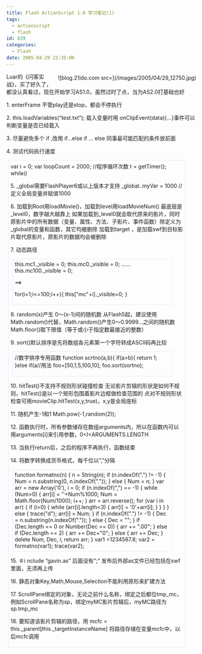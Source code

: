 ```yaml
---
title: Flash ActionScript 1.0 学习笔记(1)
tags:
  - actionscript
  - flash
id: 839
categories:
  - Flash
date: 2005-04-29 22:35:00
---
```


<DIV style="FLOAT: right; MARGIN: 5px">![blog.21ido.com src=](/images/2005/04/29_12750.jpg)</DIV>
Luar的《闪客实战》，买了好久了，都没认真看过，现在开始学习AS1.0，虽然过时了点，当为AS2.0打基础也好

1\. enterFrame 不管play还是stop，都会不停执行

2\. this.loadVariables(“test.txt”);
载入变量时用 onClipEvent(data){…}事件可以判断变量是否已经载入

3\. 尽量避免多个 if ,改用 if…else if … else
同事最可能匹配的条件放前面

4\. 测试代码执行速度

<DIV style="BORDER-RIGHT: #ccf 1px dotted; PADDING-RIGHT: 5px; BORDER-TOP: #ccf 1px dotted; PADDING-LEFT: 5px; PADDING-BOTTOM: 5px; MARGIN: 5px; BORDER-LEFT: #ccf 1px dotted; WIDTH: 90%; PADDING-TOP: 5px; BORDER-BOTTOM: #ccf 1px dotted">
var i = 0;
var loopCount = 2000; //程序循环次数
t = getTimer();
while(i<LOOPCOUNT){
 //代码
i++;
}
trace(getTimer()-t); //0.001 s为单位
</DIV>

5\. _global需要FlashPlayer6或以上版本才支持
_global..myVar = 1000 //定义全局变量并赋值1000

6\. 加载到Root用loadMovie()，加载到level用loadMovieNum()
最底层是_level0，数字越大越靠上
如果加载到_level0就会取代原来的影片，同时原影片中的所有数据（变量、属性、方法、子影片、事件函数）除定义为_global的变量和函数，其它均被删除
加载到target ，是加载swf到目标影片取代原影片，原影片的数据均会被删除

7\. 动态路径

<DIV style="BORDER-RIGHT: #ccf 1px dotted; PADDING-RIGHT: 5px; BORDER-TOP: #ccf 1px dotted; PADDING-LEFT: 5px; PADDING-BOTTOM: 5px; MARGIN: 5px; BORDER-LEFT: #ccf 1px dotted; WIDTH: 90%; PADDING-TOP: 5px; BORDER-BOTTOM: #ccf 1px dotted">
this.mc1._visible = 0;
this.mc0._visible = 0;
…...
this.mc100._visible = 0;

==&gt;

for(i=1;i&lt;=100;i++){
this["mc"+i]._visible=0;
}
</DIV>

8\. random(x)产生 0～(x-1)间的随机数
从Flash5起，建议使用Math.random()代替，Math.random()产生0～0.9999…之间的随机数
Math.floor()取下限值（等于或小于指定数最接近的整数）

9\. sort()默认排序是先将数组各元素第一个字符转成ASCII码再比较

<DIV style="BORDER-RIGHT: #ccf 1px dotted; PADDING-RIGHT: 5px; BORDER-TOP: #ccf 1px dotted; PADDING-LEFT: 5px; PADDING-BOTTOM: 5px; MARGIN: 5px; BORDER-LEFT: #ccf 1px dotted; WIDTH: 90%; PADDING-TOP: 5px; BORDER-BOTTOM: #ccf 1px dotted">//数字排序专用函数
function scrtno(a,b){
if(a&gt;b){
return 1;
}else if(a<B){
 return -1;
}else{
return 0;
} 
}

//用法
foo=[50,1,5,100,10];
foo.sort(sortno);
</DIV>

10\. hitTest()不支持不规则形状碰撞检查
无论影片剪辑的形状是如何不规则，hitTest()是以一个矩形包围着影片边框做检查范围的
点对不规则形状检查可用movieClip.hitTest(x,y,true)，x,y是全局座标

11\. 随机产生-1和1
Math.pow(-1,random(2));

12\. 函数执行时，所有参数储存在数组arguments内，所以在函数内可以用arguments[i]来引用参数，0<I<ARGUMENTS.LENGTH

13\. 当执行return后，之后的程序不再执行，函数结束

14\. 将数字转换成货币格式，每千位以“,”分隔

<DIV style="BORDER-RIGHT: #ccf 1px dotted; PADDING-RIGHT: 5px; BORDER-TOP: #ccf 1px dotted; PADDING-LEFT: 5px; PADDING-BOTTOM: 5px; MARGIN: 5px; BORDER-LEFT: #ccf 1px dotted; WIDTH: 90%; PADDING-TOP: 5px; BORDER-BOTTOM: #ccf 1px dotted">
function formatno(n) {
n = String(n);
if (n.indexOf(".") != -1) {
Num = n.substring(0, n.indexOf("."));
} else {
Num = n;
}
var arr = new Array('0'), i = 0;
if (n.indexOf(",") == -1) {
while (Num&gt;0) {
arr[i] = ''+Num%1000;
Num = Math.floor(Num/1000);
i++;
}
arr = arr.reverse();
for (var i in arr) {
if (i&gt;0) {
while (arr[i].length&lt;3) {
arr[i] = '0'+arr[i];
}
}
}
} else {
trace("d");
arr[i] = Num;
}
if (n.indexOf(".") != -1) {
Dec = n.substring(n.indexOf("."));
} else {
Dec = "";
}
if (Dec.length == 0 or Number(Dec == 0)) {
arr += ".00";
} else if (Dec.length == 2) {
arr += Dec+"0";
} else {
arr += Dec;
}
delete Num, Dec, i;
return arr;
}
var1 =1234567.8;
var2 = formatno(var1);
trace(var2);
</DIV>

15\. ＃i nclude “gavin.as” 后面没有“;”
发布后外部as文件已经包括在swf里面，无须再上传

16\. 静态对象Key,Math,Mouse,Selection不能利用原形来扩建方法

17\. ScrollPane绑定的对象，无论之前什么名称，绑定之后都位tmp_mc，例如ScrollPane名称为sp，绑定myMC影片剪辑后，myMC路径为sp.tmp_mc

18\. 要知道该影片剪辑的路径，用
mcfc = this._parent[this._targetInstanceName]
将路径存储在变量mcfc中，以后mcfc调用